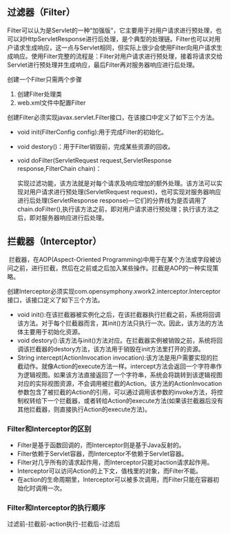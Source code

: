 ## 过滤器（Filter）

​		Filter可以认为是Servlet的一种“加强版”，它主要用于对用户请求进行预处理，也可以对HttpServletResponse进行后处理，是个典型的处理链。Filter也可以对用户请求生成响应，这一点与Servlet相同，但实际上很少会使用Filter向用户请求生成响应。使用Filter完整的流程是：Filter对用户请求进行预处理，接着将请求交给Servlet进行预处理并生成响应，最后Filter再对服务器响应进行后处理。

创建一个Filter只需两个步骤

1. 创建Filter处理类
2. web.xml文件中配置Filter

  创建Filter必须实现javax.servlet.Filter接口，在该接口中定义了如下三个方法。

- void init(FilterConfig config):用于完成Filter的初始化。

- void destory()：用于Filter销毁前，完成某些资源的回收。

- void doFilter(ServletRequest request,ServletResponse response,FilterChain chain)：

  实现过滤功能，该方法就是对每个请求及响应增加的额外处理。该方法可以实现对用户请求进行预处理(ServletRequest request)，也可实现对服务器响应进行后处理(ServletResponse response)—它们的分界线为是否调用了chain.doFilter(),执行该方法之前，即对用户请求进行预处理；执行该方法之后，即对服务器响应进行后处理。



## 拦截器（Interceptor）

​		拦截器，在AOP(Aspect-Oriented Programming)中用于在某个方法或字段被访问之前，进行拦截，然后在之前或之后加入某些操作。拦截是AOP的一种实现策略。

创建Interceptor必须实现com.opensymphony.xwork2.interceptor.Interceptor接口，该接口定义了如下三个方法。

- void init():在该拦截器被实例化之后，在该拦截器执行拦截之前，系统将回调该方法。对于每个拦截器而言，其init()方法只执行一次。因此，该方法的方法体主要用于初始化资源。
- void destory():该方法与init()方法对应。在拦截器实例被销毁之前，系统将回调该拦截器的destory方法，该方法用于销毁在init方法里打开的资源。
- String intercept(ActionInvocation invocation):该方法是用户需要实现的拦截动作。就像Action的execute方法一样。intercept方法会返回一个字符串作为逻辑视图。如果该方法直接返回了一个字符串，系统会将跳转到该逻辑视图对应的实际视图资源，不会调用被拦截的Action。该方法的ActionInvocation参数包含了被拦截的Action的引用，可以通过调用该参数的invoke方法，将控制权转给下一个拦截器，或者转给Action的execute方法(如果该拦截器后没有其他拦截器，则直接执行Action的execute方法)。

### Filter和Interceptor的区别

- Filter是基于函数回调的，而Interceptor则是基于Java反射的。
- Filter依赖于Servlet容器，而Interceptor不依赖于Servlet容器。
- Filter对几乎所有的请求起作用，而Interceptor只能对action请求起作用。
- Interceptor可以访问Action的上下文，值栈里的对象，而Filter不能。
- 在action的生命周期里，Interceptor可以被多次调用，而Filter只能在容器初始化时调用一次。

### Filter和Interceptor的执行顺序

   过滤前-拦截前-action执行-拦截后-过滤后





